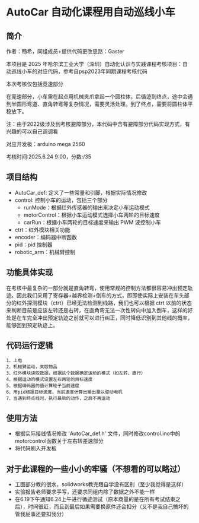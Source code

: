 # AutoCar 自动化课程用自动巡线小车

## 简介

作者：畅希，同组成员+提供代码更改思路：Gaster

本项目是 2025 年哈尔滨工业大学（深圳）自动化认识与实践课程考核项目：自动巡线小车的对应代码，参考自psp2023年同期课程考核代码

本次考核仅包括竞速部分

在竞速部分，小车需在起点用机械夹爪拿起一个圆柱体，后循迹到终点，途中会遇到半圆形弯道、直角转弯等复杂情况，需要灵活处理。到了终点，需要将圆柱体平稳放下。

注：由于2022级涉及到考核避障部分，本代码中含有避障部分代码实现方式，有兴趣的可以自己调调看

对应开发板：arduino mega 2560

考核时间:2025.6.24 9:00，分数:/35

## 项目结构

- AutoCar_def: 定义了一些常量和引脚，根据实际情况修改
- control: 控制小车的运动，包括三个部分
  - runMode：根据红外传感器的输出来决定小车运动模式
  - motorControl：根据小车运动模式选择小车两轮的目标速度
  - carRun：根据小车两轮的目标速度来输出 PWM 波控制小车
- ctrt：红外模块相关功能
- encoder：编码器中断函数
- pid：pid 控制器
- robotic_arm：机械臂控制

## 功能具体实现

在考核中最复杂的一部分就是直角转弯，使用常规的控制方法都很容易冲出预定轨迹。因此我们采用了寄存器+越界检测+倒车的方式，即即使实际上安装在车头部分的红外探测模块（ctrt）已经无法检测到线路，我们也可以根据 ctrt 以前的状态来判断目前是应该左转还是右转，在直角弯无法一次性转向中加入倒车，这样的好处是在车完全冲出预定轨迹之前就可以进行纠正，同时降低识别到其他线的概率，能够回到预定轨迹上。

## 代码运行逻辑

```
1、上电
2、机械臂运动，夹取物品
3、红外模块读取数据，根据这个数据确定运动的模式（如左转、直行）
4、根据运动的模式设置左右两轮的目标速度
5、根据编码器的值计算轮子当前速度
6、用pid根据目标速度、当前速度计算出输出量以驱动电机
7、当遇到终点线时，执行最后的动作，之后不再运动
```

## 使用方法

- 根据实际接线情况修改 'AutoCar_def.h' 文件，同时修改control.ino中的motorcontrol函数关于左右转差速部分
- 将代码刷入开发板

## 对于此课程的一些小小的牢骚（不想看的可以略过）

- 工图部分教的很水，solidworks教完跟自学没有区别（至少我觉得是这样）
- 实验报告老师要求手写，还要求同组内除了数据之外不能一样
- 在6.19下午通知6.24上午进行循迹测试（原本商量的是在所有考试结束之后），时间很赶，而且到最后如果需要换原件还会扣分（又不是我自己搞坏的管我屁事还要扣我分）
